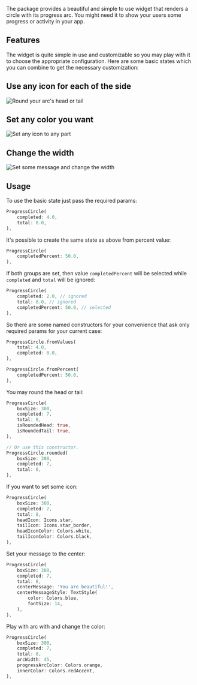 The package provides a beautiful and simple to use widget that renders
a circle with its progress arc. You might need it to show your users 
some progress or activity in your app.

## Features

The widget is quite simple in use and customizable
so you may play with it to choose the appropriate configuration.
Here are some basic states which you can combine to get the necessary customization:

## Use any icon for each of the side
![Round your arc's head or tail](ex1.png)

## Set any color you want
![Set any icon to any part](ex2.png)

## Change the width
![Set some message and change the width](ex3.png)

## Usage

To use the basic state just pass the required params:

```dart
ProgressCircle(
    completed: 4.0,
    total: 8.0,
),
```

It's possible to create the same state as above from percent value:

```dart
ProgressCircle(
    completedPercent: 50.0,
),
```

If both groups are set,
then value `completedPercent` will be selected
while `completed` and `total` will be ignored:

```dart
ProgressCircle(
    completed: 2.0, // ignored
    total: 8.0, // ignored
    completedPercent: 50.0, // selected
),
```

So there are some named constructors for your convenience
that ask only required params for your current case:

```dart
ProgressCircle.fromValues(
    total: 4.0,
    completed: 8.0,
),
```

```dart
ProgressCircle.fromPercent(
    completedPercent: 50.0,
),
```

You may round the head or tail:

```dart
ProgressCircle(
    boxSize: 300,
    completed: 7,
    total: 8,
    isRoundedHead: true,
    isRoundedTail: true,
),

// Or use this constructor.
ProgressCircle.rounded(
    boxSize: 300,
    completed: 7,
    total: 8,
),
```

If you want to set some icon:

```dart
ProgressCircle(
    boxSize: 300,
    completed: 7,
    total: 8,
    headIcon: Icons.star,
    tailIcon: Icons.star_border,
    headIconColor: Colors.white,
    tailIconColor: Colors.black,
),
```

Set your message to the center:

```dart
ProgressCircle(
    boxSize: 300,
    completed: 7,
    total: 8,
    centerMessage: 'You are beautiful!',
    centerMessageStyle: TextStyle(
        color: Colors.blue,
        fontSize: 14,
    ),
),
```

Play with arc with and change the color:

```dart
ProgressCircle(
    boxSize: 300,
    completed: 7,
    total: 8,
    arcWidth: 45,
    progressArcColor: Colors.orange,
    innerColor: Colors.redAccent,
),
```
